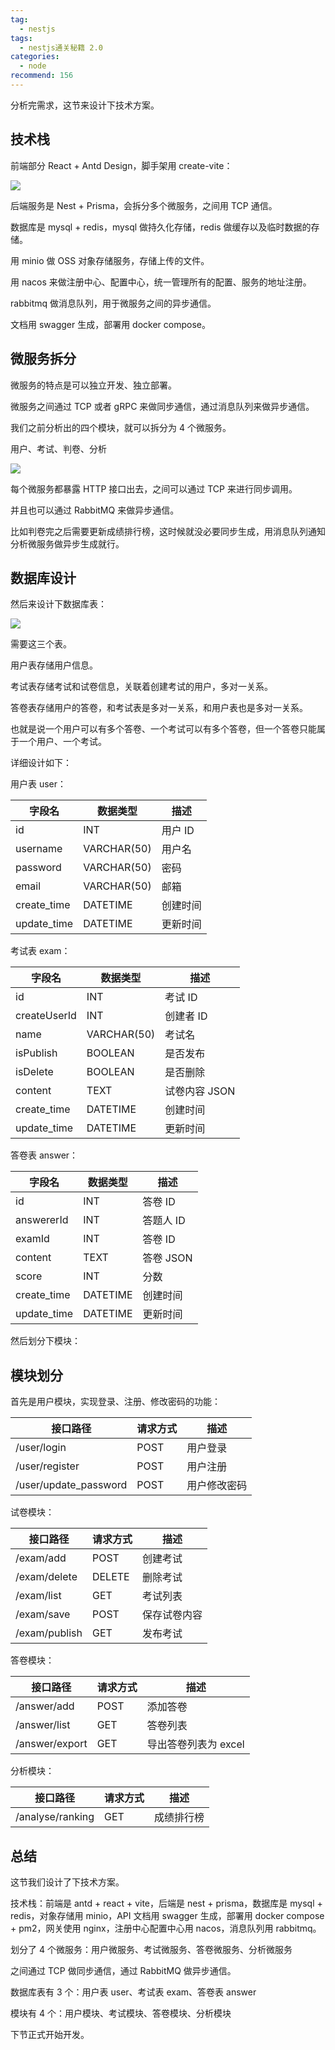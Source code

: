 ```yaml
---
tag:
  - nestjs
tags:
  - nestjs通关秘籍 2.0
categories:
  - node
recommend: 156
---
```


分析完需求，这节来设计下技术方案。

## 技术栈

前端部分 React + Antd Design，脚手架用 create-vite：

![](images/image-5111.jpg)

后端服务是 Nest + Prisma，会拆分多个微服务，之间用 TCP 通信。

数据库是 mysql + redis，mysql 做持久化存储，redis 做缓存以及临时数据的存储。

用 minio 做 OSS 对象存储服务，存储上传的文件。

用 nacos 来做注册中心、配置中心，统一管理所有的配置、服务的地址注册。

rabbitmq 做消息队列，用于微服务之间的异步通信。

文档用 swagger 生成，部署用 docker compose。

## 微服务拆分

微服务的特点是可以独立开发、独立部署。

微服务之间通过 TCP 或者 gRPC 来做同步通信，通过消息队列来做异步通信。

我们之前分析出的四个模块，就可以拆分为 4 个微服务。

用户、考试、判卷、分析

![](images/image-5112.jpg)

每个微服务都暴露 HTTP 接口出去，之间可以通过 TCP 来进行同步调用。

并且也可以通过 RabbitMQ 来做异步通信。

比如判卷完之后需要更新成绩排行榜，这时候就没必要同步生成，用消息队列通知分析微服务做异步生成就行。

## 数据库设计

然后来设计下数据库表：

![](images/image-5113.jpg)

需要这三个表。

用户表存储用户信息。

考试表存储考试和试卷信息，关联着创建考试的用户，多对一关系。

答卷表存储用户的答卷，和考试表是多对一关系，和用户表也是多对一关系。

也就是说一个用户可以有多个答卷、一个考试可以有多个答卷，但一个答卷只能属于一个用户、一个考试。

详细设计如下：

用户表 user：

| 字段名      | 数据类型    | 描述     |
| ----------- | ----------- | -------- |
| id          | INT         | 用户 ID  |
| username    | VARCHAR(50) | 用户名   |
| password    | VARCHAR(50) | 密码     |
| email       | VARCHAR(50) | 邮箱     |
| create_time | DATETIME    | 创建时间 |
| update_time | DATETIME    | 更新时间 |

考试表 exam：

| 字段名       | 数据类型    | 描述          |
| ------------ | ----------- | ------------- |
| id           | INT         | 考试 ID       |
| createUserId | INT         | 创建者 ID     |
| name         | VARCHAR(50) | 考试名        |
| isPublish    | BOOLEAN     | 是否发布      |
| isDelete     | BOOLEAN     | 是否删除      |
| content      | TEXT        | 试卷内容 JSON |
| create_time  | DATETIME    | 创建时间      |
| update_time  | DATETIME    | 更新时间      |

答卷表 answer：

| 字段名      | 数据类型 | 描述      |
| ----------- | -------- | --------- |
| id          | INT      | 答卷 ID   |
| answererId  | INT      | 答题人 ID |
| examId      | INT      | 答卷 ID   |
| content     | TEXT     | 答卷 JSON |
| score       | INT      | 分数      |
| create_time | DATETIME | 创建时间  |
| update_time | DATETIME | 更新时间  |

然后划分下模块：

## 模块划分

首先是用户模块，实现登录、注册、修改密码的功能：

| 接口路径              | 请求方式 | 描述         |
| --------------------- | -------- | ------------ |
| /user/login           | POST     | 用户登录     |
| /user/register        | POST     | 用户注册     |
| /user/update_password | POST     | 用户修改密码 |

试卷模块：

| 接口路径      | 请求方式 | 描述         |
| ------------- | -------- | ------------ |
| /exam/add     | POST     | 创建考试     |
| /exam/delete  | DELETE   | 删除考试     |
| /exam/list    | GET      | 考试列表     |
| /exam/save    | POST     | 保存试卷内容 |
| /exam/publish | GET      | 发布考试     |

答卷模块：

| 接口路径       | 请求方式 | 描述                 |
| -------------- | -------- | -------------------- |
| /answer/add    | POST     | 添加答卷             |
| /answer/list   | GET      | 答卷列表             |
| /answer/export | GET      | 导出答卷列表为 excel |

分析模块：

| 接口路径         | 请求方式 | 描述       |
| ---------------- | -------- | ---------- |
| /analyse/ranking | GET      | 成绩排行榜 |

## 总结

这节我们设计了下技术方案。

技术栈：前端是 antd + react + vite，后端是 nest + prisma，数据库是 mysql + redis，对象存储用 minio，API 文档用 swagger 生成，部署用 docker compose + pm2，网关使用 nginx，注册中心配置中心用 nacos，消息队列用 rabbitmq。

划分了 4 个微服务：用户微服务、考试微服务、答卷微服务、分析微服务

之间通过 TCP 做同步通信，通过 RabbitMQ 做异步通信。

数据库表有 3 个：用户表 user、考试表 exam、答卷表 answer

模块有 4 个：用户模块、考试模块、答卷模块、分析模块

下节正式开始开发。

